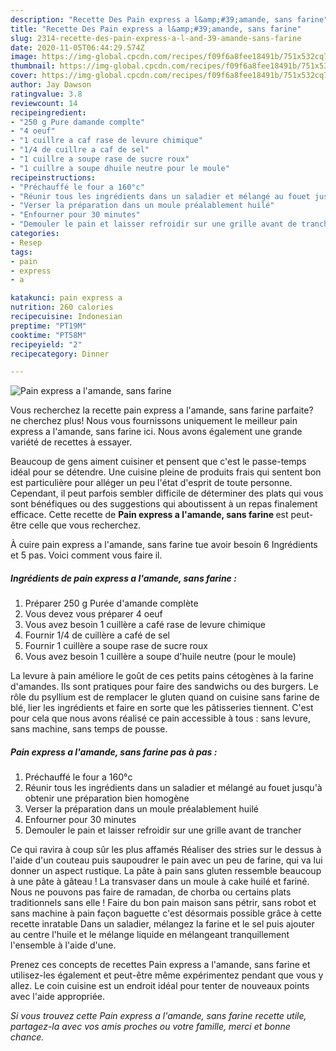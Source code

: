 ```yaml
---
description: "Recette Des Pain express a l&amp;#39;amande, sans farine"
title: "Recette Des Pain express a l&amp;#39;amande, sans farine"
slug: 2314-recette-des-pain-express-a-l-and-39-amande-sans-farine
date: 2020-11-05T06:44:29.574Z
image: https://img-global.cpcdn.com/recipes/f09f6a8fee18491b/751x532cq70/pain-express-a-lamande-sans-farine-photo-principale-de-la-recette.jpg
thumbnail: https://img-global.cpcdn.com/recipes/f09f6a8fee18491b/751x532cq70/pain-express-a-lamande-sans-farine-photo-principale-de-la-recette.jpg
cover: https://img-global.cpcdn.com/recipes/f09f6a8fee18491b/751x532cq70/pain-express-a-lamande-sans-farine-photo-principale-de-la-recette.jpg
author: Jay Dawson
ratingvalue: 3.8
reviewcount: 14
recipeingredient:
- "250 g Pure damande complte"
- "4 oeuf"
- "1 cuillre a caf rase de levure chimique"
- "1/4 de cuillre a caf de sel"
- "1 cuillre a soupe rase de sucre roux"
- "1 cuillre a soupe dhuile neutre pour le moule"
recipeinstructions:
- "Préchauffé le four a 160°c"
- "Réunir tous les ingrédients dans un saladier et mélangé au fouet jusqu&#39;à obtenir une préparation bien homogène"
- "Verser la préparation dans un moule préalablement huilé"
- "Enfourner pour 30 minutes"
- "Demouler le pain et laisser refroidir sur une grille avant de trancher"
categories:
- Resep
tags:
- pain
- express
- a

katakunci: pain express a 
nutrition: 260 calories
recipecuisine: Indonesian
preptime: "PT19M"
cooktime: "PT58M"
recipeyield: "2"
recipecategory: Dinner

---
```



![Pain express a l&#39;amande, sans farine](https://img-global.cpcdn.com/recipes/f09f6a8fee18491b/751x532cq70/pain-express-a-lamande-sans-farine-photo-principale-de-la-recette.jpg)

Vous recherchez la recette pain express a l&#39;amande, sans farine parfaite? ne cherchez plus! Nous vous fournissons uniquement le meilleur pain express a l&#39;amande, sans farine ici. Nous avons également une grande variété de recettes à essayer.

Beaucoup de gens aiment cuisiner et pensent que c'est le passe-temps idéal pour se détendre. Une cuisine pleine de produits frais qui sentent bon est particulière pour alléger un peu l'état d'esprit de toute personne. Cependant, il peut parfois sembler difficile de déterminer des plats qui vous sont bénéfiques ou des suggestions qui aboutissent à un repas finalement efficace. Cette recette de <strong> Pain express a l&#39;amande, sans farine </strong> est peut-être celle que vous recherchez.

<!--inarticleads1-->

À cuire pain express a l&#39;amande, sans farine tue avoir besoin 6 Ingrédients et 5 pas. Voici comment vous faire il.

##### Ingrédients de pain express a l&#39;amande, sans farine :

1. Préparer 250 g Purée d&#39;amande complète
1. Vous devez vous préparer 4 oeuf
1. Vous avez besoin 1 cuillère a café rase de levure chimique
1. Fournir 1/4 de cuillère a café de sel
1. Fournir 1 cuillère a soupe rase de sucre roux
1. Vous avez besoin 1 cuillère a soupe d&#39;huile neutre (pour le moule)


La levure à pain améliore le goût de ces petits pains cétogènes à la farine d&#39;amandes. Ils sont pratiques pour faire des sandwichs ou des burgers. Le rôle du psyllium est de remplacer le gluten quand on cuisine sans farine de blé, lier les ingrédients et faire en sorte que les pâtisseries tiennent. C&#39;est pour cela que nous avons réalisé ce pain accessible à tous : sans levure, sans machine, sans temps de pousse. 

<!--inarticleads2-->

##### Pain express a l&#39;amande, sans farine pas à pas :

1. Préchauffé le four a 160°c
1. Réunir tous les ingrédients dans un saladier et mélangé au fouet jusqu&#39;à obtenir une préparation bien homogène
1. Verser la préparation dans un moule préalablement huilé
1. Enfourner pour 30 minutes
1. Demouler le pain et laisser refroidir sur une grille avant de trancher


Ce qui ravira à coup sûr les plus affamés Réaliser des stries sur le dessus à l&#39;aide d&#39;un couteau puis saupoudrer le pain avec un peu de farine, qui va lui donner un aspect rustique. La pâte à pain sans gluten ressemble beaucoup à une pâte à gâteau ! La transvaser dans un moule à cake huilé et fariné. Nous ne pouvons pas faire de ramadan, de chorba ou certains plats traditionnels sans elle ! Faire du bon pain maison sans pétrir, sans robot et sans machine à pain façon baguette c&#39;est désormais possible grâce à cette recette inratable Dans un saladier, mélangez la farine et le sel puis ajouter au centre l&#39;huile et le mélange liquide en mélangeant tranquillement l&#39;ensemble à l&#39;aide d&#39;une. 

<!--inarticleads1-->

<p>
Prenez ces concepts de recettes Pain express a l&#39;amande, sans farine et utilisez-les également et peut-être même expérimentez pendant que vous y allez. Le coin cuisine est un endroit idéal pour tenter de nouveaux points avec l'aide appropriée.
</p>

<p>
<i>Si vous trouvez cette Pain express a l&#39;amande, sans farine recette utile, partagez-la avec vos amis proches ou votre famille, merci et bonne chance.</i>
</p>
